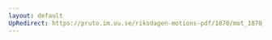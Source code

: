 ```yaml
---
layout: default
UpRedirect: https://pruto.im.uu.se/riksdagen-motions-pdf/1870/mot_1870__ak__fört/mot_1870__ak__fört-012.pdf
---
```

